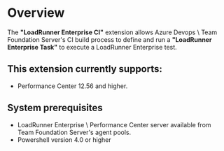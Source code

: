 ﻿# Overview

The <b>"LoadRunner Enterprise CI"</b> extension allows Azure Devops \ Team Foundation Server's CI build process to define and run a <b>"LoadRunner Enterprise Task"</b> to execute a LoadRunner Enterprise test.

## This extension currently supports:

* Performance Center 12.56 and higher.

## System prerequisites

* LoadRunner Enterprise \ Performance Center server available from Team Foundation Server's agent pools.
* Powershell version 4.0 or higher

